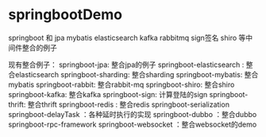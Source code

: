# springbootDemo
springboot 和 jpa mybatis elasticsearch kafka rabbitmq sign签名 shiro 等中间件整合的例子

现有整合例子：
springboot-jpa: 整合jpa的例子
springboot-elasticsearch : 整合elasticsearch
springboot-sharding: 整合sharding
springboot-mybatis: 整合mybatis
springboot-rabbit: 整合rabbit-mq
springboot-shiro: 整合shiro
springboot-kafka: 整合kafka
springboot-sign: 计算登陆的sign
springboot-thrift: 整合thrift
springboot-redis : 整合redis
springboot-serialization
springboot-delayTask ：各种延时执行的实现
springboot-dubbo ：整合dubbo
springboot-rpc-framework
springboot-websocket ：整合websocket的demo
